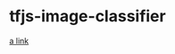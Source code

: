 # tfjs-image-classifier


[a link](https://www.tensorflow.org/js/tutorials/transfer/image_classification)
